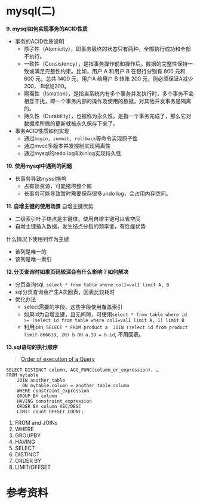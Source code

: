 # mysql(二)

**9. mysql如何实现事务的ACID性质**
- 事务的ACID性质说明
    - 原子性（Atomicity），即事务最终的状态只有两种，全部执行成功和全部不执行。
    - 一致性（Consistency），是指事务操作前和操作后，数据的完整性保持一致或满足完整性约束。比如，用户 A 和用户 B 在银行分别有 800 元和 600 元，总共 1400 元，用户A 给用户 B 转账 200 元，则必须保证A减少200， B增加200。
    - 隔离性（Isolation），是指当系统内有多个事务并发执行时，多个事务不会相互干扰，即一个事务内部的操作及使用的数据，对其他并发事务是隔离的。
    - 持久性（Durability），也被称为永久性，是指一个事务完成了，那么它对数据库所做的更新就被永久保存下来了。
- 事务ACID性质如何实现
    - 通过`begin, commit, rollback`等命令实现原子性
    - 通过mvcc多版本并发控制实现隔离性
    - 通过mysql的redo log和binlog实现持久性

**10. 使用mysql中遇到的问题**
- 长事务导致mysql拖垮
    - 占有锁资源，可能拖垮整个库 
    - 长事务可能导致暂时需要保存很多undo log，会占用内存空间。

**11. 自增主键的使用场景**
自增主键优势
- 二级索引叶子结点是主键值，使用自增主键可以省空间
- 自增主键插入数据，发生结点分裂的频率低，有性能优势

什么情况下使用列作为主键
- 该列是唯一的
- 该列是唯一索引

**12.分页查询时如果页码较深会有什么影响？如何解决**
- 分页查询sql, `select * from table where col1=val1 limit A, B`
- sql分页查询会产生A次回表，回表比较耗时
- 优化办法
    - select需要的字段，这些字段使用覆盖索引
    - 如果id为自增主键，且无间隙，可使用`select * from table where id >= (select id from table where col1=val1 limit A, 1) limit B`
    - 利用join, `SELECT * FROM product a 
JOIN (select id from product limit 866613, 20) b ON a.ID = b.id`, 不用回表。

**13.sql语句的执行顺序**
> [Order of execution of a Query](https://sqlbolt.com/lesson/select_queries_order_of_execution)
```
SELECT DISTINCT column, AGG_FUNC(column_or_expression), …
FROM mytable
    JOIN another_table
      ON mytable.column = another_table.column
    WHERE constraint_expression
    GROUP BY column
    HAVING constraint_expression
    ORDER BY column ASC/DESC
    LIMIT count OFFSET COUNT;
```
1. FROM and JOINs
2. WHERE
3. GROUPBY
4. HAVING
5. SELECT
6. DISTINCT
7. ORDER BY
8. LIMIT/OFFSET 
# 参考资料
